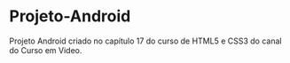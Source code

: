 # Projeto-Android
 Projeto Android criado no capítulo 17 do curso de HTML5 e CSS3 do canal do Curso em Video.

